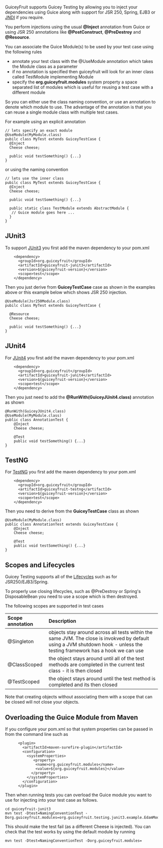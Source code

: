 GuiceyFruit supports Guicey Testing by allowing you to inject your dependencies using Guice along with support for JSR 250, Spring, EJB3 or [JNDI](JNDI.md) if you require.

You perform injections using the usual **@Inject** annotation from Guice or using JSR 250 annotations like **@PostConstruct**, **@PreDestroy** and **@Resource**.

You can associate the Guice Module(s) to be used by your test case using the following rules

  * annotate your test class with the @UseModule annotation which takes the Module class as a parameter
  * if no annotation is specified then guiceyfruit will look for an inner class called TestModule implementing Module
  * specify the **org.guiceyfruit.modules** system property a space separated list of modules which is useful for reusing a test case with a different module

So you can either use the class naming convention, or use an annotation to denote which module to use. The advantage of the annotation is that you can reuse a single module class with multiple test cases.

For example using an explicit annotation

```
// lets specify an exact module
@UseModule(MyModule.class)
pubilc class MyTest extends GuiceyTestCase {
  @Inject
  Cheese cheese;

  public void testSomething() {...}
}
```

or using the naming convention

```
// lets use the inner class
pubilc class MyTest extends GuiceyTestCase {
  @Inject
  Cheese cheese;

  public void testSomething() {...}

  public static class TestModule extends AbstractModule {
   // Guice module goes here ...
  }
}
```


## JUnit3 ##

To support [JUnit3](http://junit.org/) you first add the maven dependency to your pom.xml

```
    <dependency>
      <groupId>org.guiceyfruit</groupId>
      <artifactId>guiceyfruit-junit3</artifactId>
      <version>${guiceyfruit-version}</version>
      <scope>test</scope>
    </dependency>
```

Then you just derive from **GuiceyTestCase** case as shown in the examples above or this example below which shows JSR 250 injection.

```
@UseModule(Jsr250Module.class)
pubilc class MyTest extends GuiceyTestCase {

  @Resource
  Cheese cheese;

  public void testSomething() {...}
}
```

## JUnit4 ##

For [JUnit4](http://junit.org/) you first add the maven dependency to your pom.xml

```
    <dependency>
      <groupId>org.guiceyfruit</groupId>
      <artifactId>guiceyfruit-junit4</artifactId>
      <version>${guiceyfruit-version}</version>
      <scope>test</scope>
    </dependency>
```

Then you just need to add the **@RunWith(GuiceyJUnit4.class)** annotation as shown

```
@RunWith(GuiceyJUnit4.class)
@UseModule(MyModule.class)
public class AnnotationTest {
    @Inject
    Cheese cheese;

    @Test
    public void testSomething() {...}
}
```

## TestNG ##

For [TestNG](http://testng.org) you first add the maven dependency to your pom.xml

```
    <dependency>
      <groupId>org.guiceyfruit</groupId>
      <artifactId>guiceyfruit-testng</artifactId>
      <version>${guiceyfruit-version}</version>
      <scope>test</scope>
    </dependency>
```

Then you need to derive from the **GuiceyTestCase** class as shown

```
@UseModule(MyModule.class)
public class AnnotationTest extends GuiceyTestCase {
    @Inject
    Cheese cheese;

    @Test
    public void testSomething() {...}
}
```

## Scopes and Lifecycles ##

Guicey Testing supports all of the [Lifecycles](Lifecycle.md) such as for JSR250/EJB3/Spring.

To properly use closing lifecycles, such as @PreDestroy or Spring's DisposableBean you need to use a scope which is then destroyed.

The following scopes are supported in test cases

| Scope annotation | Description |
|:-----------------|:------------|
| @Singleton       | objects stay around across all tests within the same JVM. The close is invokved by default using a JVM shutdown hook - unless the testing framework has a hook we can use |
| @ClassScoped     | the object stays around until all of the test methods are completed in the current test class - it is then closed |
| @TestScoped      | the object stays around until the test method is completed and its then closed |

Note that creating objects without associating them with a scope that can be closed will not close your objects.

## Overloading the Guice Module from Maven ##

If you configure your pom.xml so that system properties can be passed in from the command line such as

```
      <plugin>
        <artifactId>maven-surefire-plugin</artifactId>
        <configuration>
          <systemProperties>
             <property>
              <name>org.guiceyfruit.modules</name>
              <value>${org.guiceyfruit.modules}</value>
            </property>
          </systemProperties>
        </configuration>
      </plugin>
```

Then when running tests you can overload the Guice module you want to use for injecting into your test case as follows.

```
cd guiceyfruit-junit3
mvn test -Dtest=NamingConventionTest -Dorg.guiceyfruit.modules=org.guiceyfruit.testing.junit3.example.EdamModule
```

This should make the test fail (as a different Cheese is injected). You can check that the test works by using the default module by running

```
mvn test -Dtest=NamingConventionTest -Dorg.guiceyfruit.modules=
```